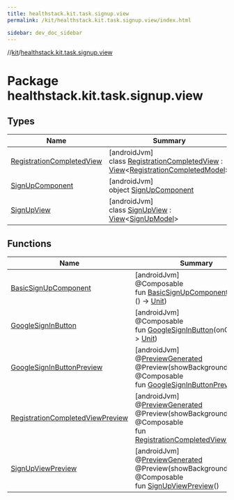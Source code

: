```yaml
---
title: healthstack.kit.task.signup.view
permalink: /kit/healthstack.kit.task.signup.view/index.html

sidebar: dev_doc_sidebar
---
```

//[kit](../../index.html)/[healthstack.kit.task.signup.view](index.html)



# Package healthstack.kit.task.signup.view



## Types


| Name | Summary |
|---|---|
| [RegistrationCompletedView](-registration-completed-view/index.html) | [androidJvm]<br>class [RegistrationCompletedView](-registration-completed-view/index.html) : [View](../healthstack.kit.task.base/-view/index.html)&lt;[RegistrationCompletedModel](../healthstack.kit.task.signup.model/-registration-completed-model/index.html)&gt; |
| [SignUpComponent](-sign-up-component/index.html) | [androidJvm]<br>object [SignUpComponent](-sign-up-component/index.html) |
| [SignUpView](-sign-up-view/index.html) | [androidJvm]<br>class [SignUpView](-sign-up-view/index.html) : [View](../healthstack.kit.task.base/-view/index.html)&lt;[SignUpModel](../healthstack.kit.task.signup.model/-sign-up-model/index.html)&gt; |


## Functions


| Name | Summary |
|---|---|
| [BasicSignUpComponent](-basic-sign-up-component.html) | [androidJvm]<br>@Composable<br>fun [BasicSignUpComponent](-basic-sign-up-component.html)(onClick: () -&gt; [Unit](https://kotlinlang.org/api/latest/jvm/stdlib/kotlin/-unit/index.html)) |
| [GoogleSignInButton](-google-sign-in-button.html) | [androidJvm]<br>@Composable<br>fun [GoogleSignInButton](-google-sign-in-button.html)(onClick: () -&gt; [Unit](https://kotlinlang.org/api/latest/jvm/stdlib/kotlin/-unit/index.html)) |
| [GoogleSignInButtonPreview](-google-sign-in-button-preview.html) | [androidJvm]<br>@[PreviewGenerated](../healthstack.kit.annotation/-preview-generated/index.html)<br>@Preview(showBackground = true)<br>@Composable<br>fun [GoogleSignInButtonPreview](-google-sign-in-button-preview.html)() |
| [RegistrationCompletedViewPreview](-registration-completed-view-preview.html) | [androidJvm]<br>@[PreviewGenerated](../healthstack.kit.annotation/-preview-generated/index.html)<br>@Preview(showBackground = true)<br>@Composable<br>fun [RegistrationCompletedViewPreview](-registration-completed-view-preview.html)() |
| [SignUpViewPreview](-sign-up-view-preview.html) | [androidJvm]<br>@[PreviewGenerated](../healthstack.kit.annotation/-preview-generated/index.html)<br>@Preview(showBackground = true)<br>@Composable<br>fun [SignUpViewPreview](-sign-up-view-preview.html)() |

